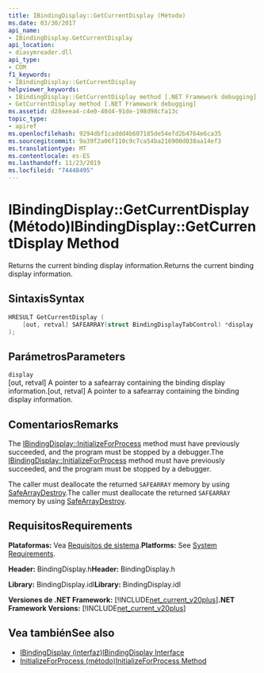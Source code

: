 ```yaml
---
title: IBindingDisplay::GetCurrentDisplay (Método)
ms.date: 03/30/2017
api_name:
- IBindingDisplay.GetCurrentDisplay
api_location:
- diasymreader.dll
api_type:
- COM
f1_keywords:
- IBindingDisplay::GetCurrentDisplay
helpviewer_keywords:
- IBindingDisplay::GetCurrentDisplay method [.NET Framework debugging]
- GetCurrentDisplay method [.NET Framework debugging]
ms.assetid: d28eeea4-c4e0-40d4-91de-198d98cfa13c
topic_type:
- apiref
ms.openlocfilehash: 9294dbf1caddd4b607185de54efd2b4764e6ca35
ms.sourcegitcommit: 9a39f2a06f110c9c7ca54ba216900d038aa14ef3
ms.translationtype: MT
ms.contentlocale: es-ES
ms.lasthandoff: 11/23/2019
ms.locfileid: "74448495"
---
```

# <a name="ibindingdisplaygetcurrentdisplay-method"></a><span data-ttu-id="15230-102">IBindingDisplay::GetCurrentDisplay (Método)</span><span class="sxs-lookup"><span data-stu-id="15230-102">IBindingDisplay::GetCurrentDisplay Method</span></span>
<span data-ttu-id="15230-103">Returns the current binding display information.</span><span class="sxs-lookup"><span data-stu-id="15230-103">Returns the current binding display information.</span></span>  
  
## <a name="syntax"></a><span data-ttu-id="15230-104">Sintaxis</span><span class="sxs-lookup"><span data-stu-id="15230-104">Syntax</span></span>  
  
```cpp  
HRESULT GetCurrentDisplay (  
    [out, retval] SAFEARRAY(struct BindingDisplayTabControl) *display  
);  
```  
  
## <a name="parameters"></a><span data-ttu-id="15230-105">Parámetros</span><span class="sxs-lookup"><span data-stu-id="15230-105">Parameters</span></span>  
 `display`  
 <span data-ttu-id="15230-106">[out, retval] A pointer to a safearray containing the binding display information.</span><span class="sxs-lookup"><span data-stu-id="15230-106">[out, retval] A pointer to a safearray containing the binding display information.</span></span>  
  
## <a name="remarks"></a><span data-ttu-id="15230-107">Comentarios</span><span class="sxs-lookup"><span data-stu-id="15230-107">Remarks</span></span>  
 <span data-ttu-id="15230-108">The [IBindingDisplay::InitializeForProcess](../../../../docs/framework/unmanaged-api/diagnostics/ibindingdisplay-initializeforprocess-method.md) method must have previously succeeded, and the program must be stopped by a debugger.</span><span class="sxs-lookup"><span data-stu-id="15230-108">The [IBindingDisplay::InitializeForProcess](../../../../docs/framework/unmanaged-api/diagnostics/ibindingdisplay-initializeforprocess-method.md) method must have previously succeeded, and the program must be stopped by a debugger.</span></span>  
  
 <span data-ttu-id="15230-109">The caller must deallocate the returned `SAFEARRAY` memory by using [SafeArrayDestroy](https://docs.microsoft.com/previous-versions/windows/desktop/api/oleauto/nf-oleauto-safearraydestroy).</span><span class="sxs-lookup"><span data-stu-id="15230-109">The caller must deallocate the returned `SAFEARRAY` memory by using [SafeArrayDestroy](https://docs.microsoft.com/previous-versions/windows/desktop/api/oleauto/nf-oleauto-safearraydestroy).</span></span>  
  
## <a name="requirements"></a><span data-ttu-id="15230-110">Requisitos</span><span class="sxs-lookup"><span data-stu-id="15230-110">Requirements</span></span>  
 <span data-ttu-id="15230-111">**Plataformas:** Vea [Requisitos de sistema](../../../../docs/framework/get-started/system-requirements.md).</span><span class="sxs-lookup"><span data-stu-id="15230-111">**Platforms:** See [System Requirements](../../../../docs/framework/get-started/system-requirements.md).</span></span>  
  
 <span data-ttu-id="15230-112">**Header:** BindingDisplay.h</span><span class="sxs-lookup"><span data-stu-id="15230-112">**Header:** BindingDisplay.h</span></span>  
  
 <span data-ttu-id="15230-113">**Library:** BindingDisplay.idl</span><span class="sxs-lookup"><span data-stu-id="15230-113">**Library:** BindingDisplay.idl</span></span>  
  
 <span data-ttu-id="15230-114">**Versiones de .NET Framework:** [!INCLUDE[net_current_v20plus](../../../../includes/net-current-v20plus-md.md)]</span><span class="sxs-lookup"><span data-stu-id="15230-114">**.NET Framework Versions:** [!INCLUDE[net_current_v20plus](../../../../includes/net-current-v20plus-md.md)]</span></span>  
  
## <a name="see-also"></a><span data-ttu-id="15230-115">Vea también</span><span class="sxs-lookup"><span data-stu-id="15230-115">See also</span></span>

- [<span data-ttu-id="15230-116">IBindingDisplay (interfaz)</span><span class="sxs-lookup"><span data-stu-id="15230-116">IBindingDisplay Interface</span></span>](../../../../docs/framework/unmanaged-api/diagnostics/ibindingdisplay-interface.md)
- [<span data-ttu-id="15230-117">InitializeForProcess (método)</span><span class="sxs-lookup"><span data-stu-id="15230-117">InitializeForProcess Method</span></span>](../../../../docs/framework/unmanaged-api/diagnostics/ibindingdisplay-initializeforprocess-method.md)
